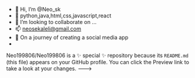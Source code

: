 - 👋 Hi, I’m @Neo_sk
- 👀 python,java,html,css,javascript,react
- 💞️ I’m looking to collaborate on ...
- 📫 neosekaleli@gmail.com
- 📱 On a journey of creating a social media app
-
Neo199806/Neo199806 is a ✨ special ✨ repository because its `README.md` (this file) appears on your GitHub profile.
You can click the Preview link to take a look at your changes.
--->
